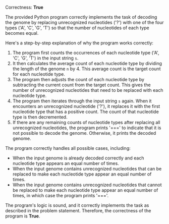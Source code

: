 Correctness: **True**

The provided Python program correctly implements the task of decoding the genome by replacing unrecognized nucleotides ('?') with one of the four types ('A', 'C', 'G', 'T') so that the number of nucleotides of each type becomes equal.

Here's a step-by-step explanation of why the program works correctly:

1. The program first counts the occurrences of each nucleotide type ('A', 'C', 'G', 'T') in the input string `s`.
2. It then calculates the average count of each nucleotide type by dividing the length of the genome `n` by 4. This average count is the target count for each nucleotide type.
3. The program then adjusts the count of each nucleotide type by subtracting the current count from the target count. This gives the number of unrecognized nucleotides that need to be replaced with each nucleotide type.
4. The program then iterates through the input string `s` again. When it encounters an unrecognized nucleotide ('?'), it replaces it with the first nucleotide type that has a positive count. The count of that nucleotide type is then decremented.
5. If there are any remaining counts of nucleotide types after replacing all unrecognized nucleotides, the program prints '===' to indicate that it is not possible to decode the genome. Otherwise, it prints the decoded genome.

The program correctly handles all possible cases, including:

* When the input genome is already decoded correctly and each nucleotide type appears an equal number of times.
* When the input genome contains unrecognized nucleotides that can be replaced to make each nucleotide type appear an equal number of times.
* When the input genome contains unrecognized nucleotides that cannot be replaced to make each nucleotide type appear an equal number of times, in which case the program prints '==='.

The program's logic is sound, and it correctly implements the task as described in the problem statement. Therefore, the correctness of the program is **True**.